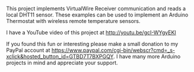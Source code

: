 This project implements VirtualWire Receiver communication and reads a local DHT11 sensor. These examples can be used to implement an Arduino Thermostat with wireless remote temperature sensors.

I have a YouTube video of this project at http://youtu.be/gcI-WYgyEKI

If you found this fun or interesting please make a small donation to my PayPal account at https://www.paypal.com/cgi-bin/webscr?cmd=_s-xclick&hosted_button_id=GTBD7T7BXPGQY. I have many more Arduino projects in mind and appreciate your support.